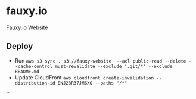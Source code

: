 # fauxy.io
Fauxy.io Website

## Deploy

- Run `aws s3 sync . s3://fauxy-website  --acl public-read --delete --cache-control must-revalidate --exclude '.git/*' --exclude README.md`
- Update CloudFront `aws cloudfront create-invalidation --distribution-id ENJ23R37JM6XQ --paths "/*"`

``